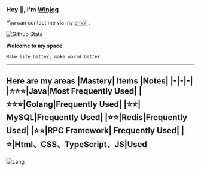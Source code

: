 ### Hey 👋, I'm [Winjeg][homePage]

You can contact me via my [email][myEmail] .

![Github Stats](https://github-readme-stats.vercel.app/api?username=winjeg&show_icons=true)  

**Welcome to my space**

```
Make life better, make world better.
```

---

**Here are my areas**
|Mastery| Items |Notes|
|-|-|-|
|⭐⭐⭐|Java|Most Frequently Used|
|⭐⭐⭐|Golang|Frequently Used|
|⭐⭐| MySQL|Frequently Used|
|⭐⭐|Redis|Frequently Used|
|⭐⭐|RPC Framework| Frequently Used|
|⭐|Html、CSS、TypeScript、JS|Used
---

![Lang](https://github-readme-stats.vercel.app/api/top-langs/?username=winjeg&layout=compact)

[homePage]: https://winjeg.github.io/
[myEmail]: mailto://winjeg@qq.com
